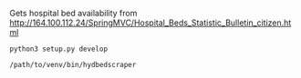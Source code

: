 Gets hospital bed availability from http://164.100.112.24/SpringMVC/Hospital_Beds_Statistic_Bulletin_citizen.html

```
python3 setup.py develop

/path/to/venv/bin/hydbedscraper
```
